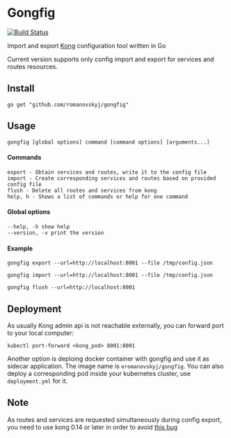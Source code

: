 # Gongfig

[![Build Status](https://travis-ci.org/romanovskyj/gongfig.svg?branch=master)](https://travis-ci.org/romanovskyj/gongfig)

Import and export [Kong](https://getkong.org/) configuration tool written in Go

Current version supports only config import and export for services and routes resources.

## Install
`go get "github.com/romanovskyj/gongfig"`

## Usage
`gongfig [global options] command [command options] [arguments...]`

#### Commands
```
export - Obtain services and routes, write it to the config file
import - Create corresponding services and routes based on provided config file
flush - Delete all routes and services from kong
help, h - Shows a list of commands or help for one command
```

#### Global options
```
--help, -h show help
--version, -v print the version
```

#### Example
```
gongfig export --url=http://localhost:8001 --file /tmp/config.json
```

```
gongfig import --url=http://localhost:8001 --file /tmp/config.json
```

```
gongfig flush --url=http://localhost:8001
```

## Deployment
As usually Kong admin api is not reachable externally, you can forward port to your local computer:
```
kubectl port-forward <kong_pod> 8001:8001
```

Another option is deploing docker container with gongfig and use it as sidecar application.
The image name is `eromanovskyj/gongfig`. You can also deploy a corresponding pod inside your kubernetes cluster, use `deployment.yml` for it.

## Note
As routes and services are requested simultaneously during config export, you need to use kong 0.14 or later in order to avoid [this bug](https://github.com/Kong/kong/issues/3440)